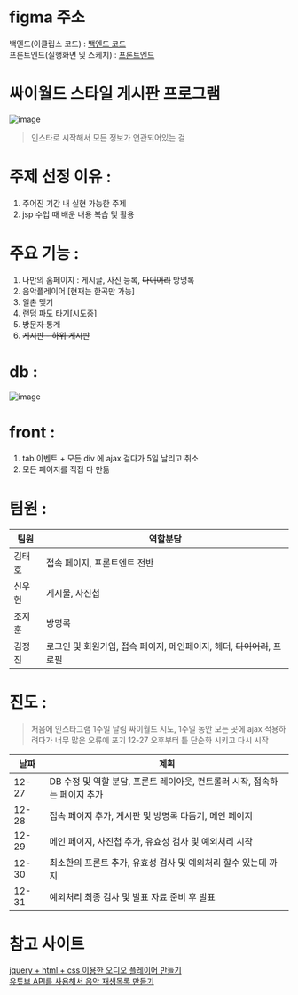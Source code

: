# figma 주소

백엔드(이클립스 코드) : [백엔드 코드](https://www.figma.com/file/wopIL5BBgMOJZpkJP9LwWj/cy?node-id=0%3A1)   
프론트엔드(실행화면 및 스케치) : [프론트엔드](https://www.figma.com/file/HQ5v1nr5u8iiX57ILyfofI/cyworld?node-id=0%3A1)   



# 싸이월드 스타일 게시판 프로그램 

![image](https://user-images.githubusercontent.com/30681841/146957822-e1283865-fa68-40f6-858b-d6a2a6610689.png)

> 인스타로 시작해서 모든 정보가 연관되어있는 걸 


# 주제 선정 이유 : 

1. 주어진 기간 내 실현 가능한 주제
2. jsp 수업 때 배운 내용 복습 및 활용


# 주요 기능 : 

1. 나만의 홈페이지 : 게시글, 사진 등록, ~~다이어리~~ 방명록 
2. 음악플레이어 [현재는 한곡만 가능]
3. 일촌 맺기
4. 랜덤 파도 타기[시도중]
5. ~~방문자 통계~~
6. ~~게시판 - 하위 게시판~~


# db : 
![image](https://user-images.githubusercontent.com/30681841/147749308-b019206e-602a-4616-a40a-0fddf77a7193.png)

# front : 

1. tab 이벤트 + 모든 div 에 ajax 걸다가 5일 날리고 취소
2. 모든 페이지를 직접 다 만듦



# 팀원 : 

팀원 | 역할분담 |
--- | --- |
김태호 | 접속 페이지, 프론트엔트 전반 |                  
신우현 | 게시물, 사진첩 |
조지훈 | 방명록 |
김정진 | 로그인 및 회원가입, 접속 페이지, 메인페이지, 헤더, ~~다이어리~~, 프로필 |


# 진도 :

> 처음에 인스타그램 1주일 날림 
> 싸이월드 시도, 1주일 동안 모든 곳에 ajax 적용하려다가 너무 많은 오류에 포기
> 12-27 오후부터 틀 단순화 시키고 다시 시작 


날짜 | 계획 
--- | --- 
12-27 | DB 수정 및 역할 분담, 프론트 레이아웃, 컨트롤러 시작, 접속하는 페이지 추가
12-28 | 접속 페이지 추가, 게시판 및 방명록 다듬기, 메인 페이지
12-29 | 메인 페이지, 사진첩 추가, 유효성 검사 및 예외처리 시작 
12-30 | 최소한의 프론트 추가, 유효성 검사 및 예외처리 할수 있는데 까지 
12-31 | 예외처리 최종 검사 및 발표 자료 준비 후 발표 









# 참고 사이트 

[jquery + html + css 이용한 오디오 플레이어 만들기](https://taengsweb.tistory.com/32)   
[유튜브 API를 사용해서 음악 재생목록 만들기](https://jdh5202.tistory.com/450)   
